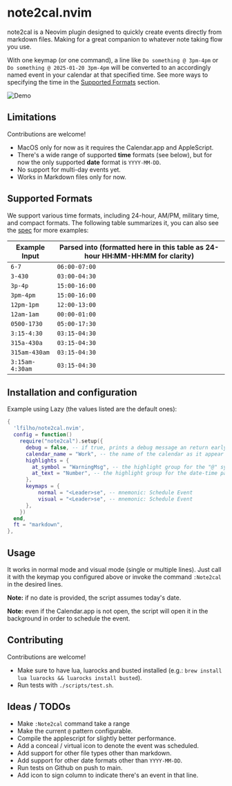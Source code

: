 # note2cal.nvim

note2cal is a Neovim plugin designed to quickly create events directly from markdown files. Making for a great companion to whatever note taking flow you use.

With one keymap (or one command), a line like `Do something @ 3pm-4pm` or `Do something @ 2025-01-20 3pm-4pm` will be converted to an accordingly named event in your calendar at that specified time. See more ways to specifying the time in the [Supported Formats](#supported-formats) section.

![Demo](https://github.com/user-attachments/assets/07f8e0c2-c61d-4e54-8d62-4af082193f56)

## Limitations
Contributions are welcome!

- MacOS only for now as it requires the Calendar.app and AppleScript.
- There's a wide range of supported **time** formats (see below), but for now the only supported **date** format is `YYYY-MM-DD`.
- No support for multi-day events yet.
- Works in Markdown files only for now.

## Supported Formats

We support various time formats, including 24-hour, AM/PM, military time, and compact formats.
The following table summarizes it, you can also see the [spec](spec/note2cal_spec.lua) for more examples:

| Example Input   | Parsed into (formatted here in this table as 24-hour HH:MM-HH:MM for clarity) |
| --------------- | ----------------------------------------------------------------------------- |
| `6-7`           | `06:00-07:00`                                                                 |
| `3-430`         | `03:00-04:30`                                                                 |
| `3p-4p`         | `15:00-16:00`                                                                 |
| `3pm-4pm`       | `15:00-16:00`                                                                 |
| `12pm-1pm`      | `12:00-13:00`                                                                 |
| `12am-1am`      | `00:00-01:00`                                                                 |
| `0500-1730`     | `05:00-17:30`                                                                 |
| `3:15-4:30`     | `03:15-04:30`                                                                 |
| `315a-430a`     | `03:15-04:30`                                                                 |
| `315am-430am`   | `03:15-04:30`                                                                 |
| `3:15am-4:30am` | `03:15-04:30`                                                                 |

## Installation and configuration

Example using Lazy (the values listed are the default ones):

```lua
{
  'lfilho/note2cal.nvim',
  config = function()
    require("note2cal").setup({
      debug = false, -- if true, prints a debug message an return early (won't schedule events)
      calendar_name = "Work", -- the name of the calendar as it appear on Calendar.app
      highlights = {
        at_symbol = "WarningMsg", -- the highlight group for the "@" symbol
        at_text = "Number", -- the highlight group for the date-time part
      },
      keymaps = {
          normal = "<Leader>se", -- mnemonic: Schedule Event
          visual = "<Leader>se", -- mnemonic: Schedule Event
      },
    })
  end,
  ft = "markdown",
},

```

## Usage

It works in normal mode and visual mode (single or multiple lines).
Just call it with the keymap you configured above or invoke the command `:Note2cal` in the desired lines.

**Note:** if no date is provided, the script assumes today's date.

**Note:** even if the Calendar.app is not open, the script will open it in the background in order to schedule the event.

## Contributing

Contributions are welcome!

- Make sure to have lua, luarocks and busted installed (e.g.: `brew install lua luarocks && luarocks install busted`).
- Run tests with `./scripts/test.sh`.

## Ideas / TODOs

- Make `:Note2cal` command take a range
- Make the current `@` pattern configurable.
- Compile the applescript for slightly better performance.
- Add a conceal / virtual icon to denote the event was scheduled.
- Add support for other file types other than markdown.
- Add support for other date formats other than `YYYY-MM-DD`.
- Run tests on Github on push to main.
- Add icon to sign column to indicate there's an event in that line.
